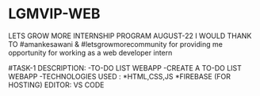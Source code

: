 # LGMVIP-WEB
LETS GROW MORE INTERNSHIP PROGRAM AUGUST-22
I WOULD THANK TO #amankesawani  & #letsgrowmorecommunity for providing me opportunity for working as a web developer intern

#TASK-1 DESCRIPTION:
-TO-DO LIST WEBAPP
-CREATE A TO-DO LIST WEBAPP
-TECHNOLOGIES USED :
*HTML,CSS,JS
*FIREBASE (FOR HOSTING)
EDITOR: VS CODE 
